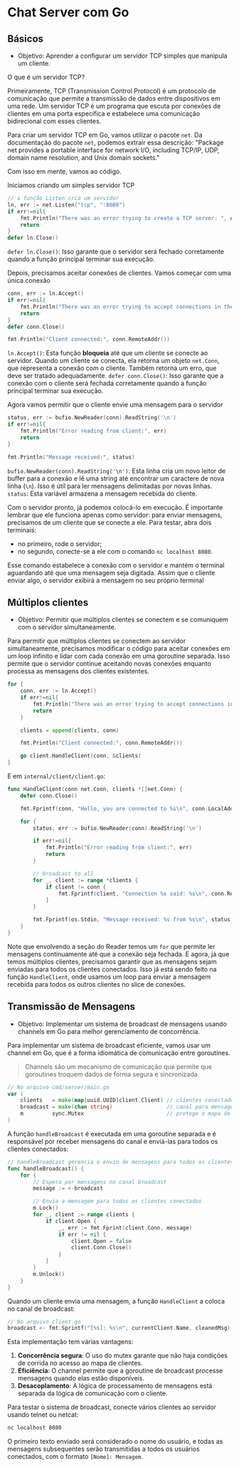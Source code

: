 # Chat Server com Go

## Básicos

- Objetivo: Aprender a configurar um servidor TCP simples que manipula um cliente.

O que é um servidor TCP?

Primeiramente, TCP (Transmission Control Protocol) é um protocolo de comunicação que permite a transmissão de dados entre dispositivos em uma rede. Um servidor TCP é um programa que escuta por conexões de clientes em uma porta específica e estabelece uma comunicação bidirecional com esses clientes.

Para criar um servidor TCP em Go, vamos utilizar o pacote `net`. Da documentação do pacote `net`, podemos extrair essa descrição: "Package net provides a portable interface for network I/O, including TCP/IP, UDP, domain name resolution, and Unix domain sockets."

Com isso em mente, vamos ao código.

Iniciamos criando um simples servidor TCP

```go
// a função Listen cria um servidor
ln, err := net.Listen("tcp", ":8080")
if err!=nil{
    fmt.Println("There was an error trying to create a TCP server: ", err)
    return
}
defer ln.Close()
```

`defer ln.Close()`: Isso garante que o servidor será fechado corretamente quando a função principal terminar sua execução.

Depois, precisamos aceitar conexões de clientes. Vamos começar com uma única conexão

```go
conn, err := ln.Accept()
if err!=nil{
    fmt.Println("There was an error trying to accept connections in the server: ", err)
    return
}
defer conn.Close()

fmt.Println("Client connected:", conn.RemoteAddr())
```

`ln.Accept()`: Esta função **bloqueia** até que um cliente se conecte ao servidor. Quando um cliente se conecta, ela retorna um objeto `net.Conn`, que representa a conexão com o cliente. Também retorna um erro, que deve ser tratado adequadamente.
`defer conn.Close()`: Isso garante que a conexão com o cliente será fechada corretamente quando a função principal terminar sua execução.

Agora vamos permitir que o cliente envie uma mensagem para o servidor

```go
status, err := bufio.NewReader(conn).ReadString('\n')
if err!=nil{
    fmt.Println("Error reading from client:", err)
    return
}

fmt.Println("Message received:", status)
```

`bufio.NewReader(conn).ReadString('\n')`: Esta linha cria um novo leitor de buffer para a conexão e lê uma string até encontrar um caractere de nova linha (`\n`). Isso é útil para ler mensagens delimitadas por novas linhas.
`status`: Esta variável armazena a mensagem recebida do cliente.

Com o servidor pronto, já podemos colocá-lo em execução. É importante lembrar que ele funciona apenas como servidor: para enviar mensagens, precisamos de um cliente que se conecte a ele.
Para testar, abra dois terminais:

- no primeiro, rode o servidor;
- no segundo, conecte-se a ele com o comando `nc localhost 8080`.

Esse comando estabelece a conexão com o servidor e mantém o terminal aguardando até que uma mensagem seja digitada. Assim que o cliente enviar algo, o servidor exibirá a mensagem no seu próprio terminal

## Múltiplos clientes

- Objetivo: Permitir que múltiplos clientes se conectem e se comuniquem com o servidor simultaneamente.

Para permitir que múltiplos clientes se conectem ao servidor simultaneamente, precisamos modificar o código para aceitar conexões em um loop infinito e lidar com cada conexão em uma goroutine separada. Isso permite que o servidor continue aceitando novas conexões enquanto processa as mensagens dos clientes existentes.

```go
for {
    conn, err := ln.Accept()
    if err!=nil{
        fmt.Println("There was an error trying to accept connections in the server: ", err)
        return
    }

    clients = append(clients, conn)

    fmt.Println("Client connected:", conn.RemoteAddr())

    go client.HandleClient(conn, &clients)
}
```

E em `internal/client/client.go`:

```go
func HandleClient(conn net.Conn, clients *[]net.Conn) {
	defer conn.Close()

	fmt.Fprintf(conn, "Hello, you are connected to %s\n", conn.LocalAddr())

	for {
		status, err := bufio.NewReader(conn).ReadString('\n')

		if err!=nil{
			fmt.Println("Error reading from client:", err)
			return
		}

		// broadcast to all
		for _, client := range *clients {
			if client != conn {
				fmt.Fprintf(client, "Connection %s said: %s\n", conn.RemoteAddr(), status)
			}
		}

		fmt.Fprintf(os.Stdin, "Message received: %s from %s\n", status, conn.RemoteAddr())
	}
}
```

Note que envolvendo a seção do Reader temos um `for` que permite ler mensagens continuamente até que a conexão seja fechada.
E agora, já que temos múltiplos clientes, precisamos garantir que as mensagens sejam enviadas para todos os clientes conectados. Isso já está sendo feito na função `HandleClient`, onde usamos um loop para enviar a mensagem recebida para todos os outros clientes no slice de conexões.

## Transmissão de Mensagens

- Objetivo: Implementar um sistema de broadcast de mensagens usando channels em Go para melhor gerenciamento de concorrência.

Para implementar um sistema de broadcast eficiente, vamos usar um channel em Go, que é a forma idiomática de comunicação entre goroutines.

> Channels são um mecanismo de comunicação que permite que goroutines troquem dados de forma segura e sincronizada.

```go
// No arquivo cmd/server/main.go
var (
    clients   = make(map[uuid.UUID]client.Client) // clientes conectados
    broadcast = make(chan string)                 // canal para mensagens
    m         sync.Mutex                          // protege o mapa de clientes
)
```

A função `handleBroadcast` é executada em uma goroutine separada e é responsável por receber mensagens do canal e enviá-las para todos os clientes conectados:

```go
// handleBroadcast gerencia o envio de mensagens para todos os clientes
func handleBroadcast() {
    for {
        // Espera por mensagens no canal broadcast
        message := <-broadcast

        // Envia a mensagem para todos os clientes conectados
        m.Lock()
        for _, client := range clients {
            if client.Open {
                _, err := fmt.Fprint(client.Conn, message)
                if err != nil {
                    client.Open = false
                    client.Conn.Close()
                }
            }
        }
        m.Unlock()
    }
}
```

Quando um cliente envia uma mensagem, a função `HandleClient` a coloca no canal de broadcast:

```go
// No arquivo client.go
broadcast <- fmt.Sprintf("[%s]: %s\n", currentClient.Name, cleanedMsg)
```

Esta implementação tem várias vantagens:

1. **Concorrência segura**: O uso do mutex garante que não haja condições de corrida no acesso ao mapa de clientes.
2. **Eficiência**: O channel permite que a goroutine de broadcast processe mensagens quando elas estão disponíveis.
3. **Desacoplamento**: A lógica de processamento de mensagens está separada da lógica de comunicação com o cliente.

Para testar o sistema de broadcast, conecte vários clientes ao servidor usando telnet ou netcat:

```bash
nc localhost 8080
```

O primeiro texto enviado será considerado o nome do usuário, e todas as mensagens subsequentes serão transmitidas a todos os usuários conectados, com o formato `[Nome]: Mensagem`.
